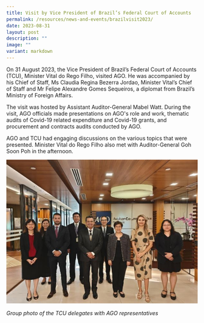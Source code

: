```yaml
---
title: Visit by Vice President of Brazil’s Federal Court of Accounts
permalink: /resources/news-and-events/brazilvisit2023/
date: 2023-08-31
layout: post
description: ""
image: ""
variant: markdown
---
```

On 31 August 2023, the Vice President of Brazil’s Federal Court of Accounts (TCU), Minister Vital do Rego Filho, visited AGO. He was accompanied by his Chief of Staff, Ms Claudia Regina Bezerra Jordao, Minister Vital’s Chief of Staff and Mr Felipe Alexandre Gomes Sequeiros, a diplomat from Brazil’s Ministry of Foreign Affairs.
 
The visit was hosted by Assistant Auditor-General Mabel Watt. During the visit, AGO officials made presentations on AGO's role and work,  thematic audits of Covid-19 related expenditure and Covid-19 grants, and procurement and contracts audits conducted by AGO.
 
AGO and TCU had engaging discussions on the various topics that were presented. Minister Vital do Rego Filho also met with Auditor-General Goh Soon Poh in the afternoon.

![](/images/News_Events_Photos/2023/2023brazilvisit_1.jpg)

*Group photo of the TCU delegates with AGO representatives*